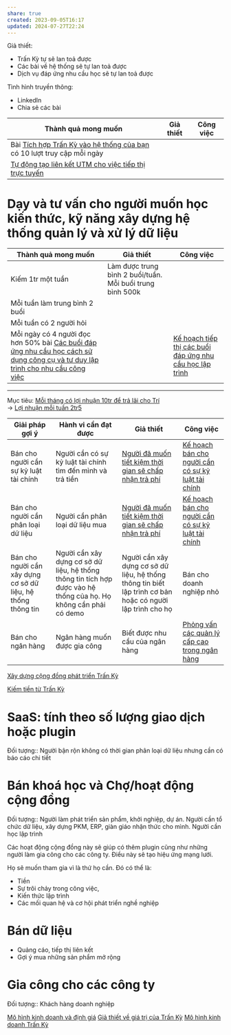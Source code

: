 ```yaml
---
share: true
created: 2023-09-05T16:17
updated: 2024-07-27T22:24
---
```



Giả thiết: 
- Trấn Kỳ tự sẽ lan toả được
- Các bài về hệ thống sẽ tự lan toả được
- Dịch vụ đáp ứng nhu cầu học sẽ tự lan toả được
 
Tình hình truyền thông: 

- LinkedIn
- Chia sẻ các bài 

| Thành quả mong muốn                                                                                                                                                       | Giả thiết | Công việc |
| ------------------------------------------------------------------------------------------------------------------------------------------------------------------------- | --------- | --------- |
| Bài [Tích hợp Trấn Kỳ vào hệ thống của bạn](C%C3%A1c%20bu%E1%BB%95i%20h%C6%B0%E1%BB%9Bng%20d%E1%BA%ABn%20t%C3%ADch%20h%E1%BB%A3p%20Tr%E1%BA%A5n%20K%E1%BB%B3%20v%C3%A0o%20h%E1%BB%87%20th%E1%BB%91ng%20qu%E1%BA%A3n%20l%C3%BD.md) có 10 lượt truy cập mỗi ngày                                      |           |           |
| [Tự động tạo liên kết UTM cho việc tiếp thị trực tuyến](C%C3%A1c%20bu%E1%BB%95i%20h%C6%B0%E1%BB%9Bng%20d%E1%BA%ABn%20t%C3%ADch%20h%E1%BB%A3p%20Tr%E1%BA%A5n%20K%E1%BB%B3%20v%C3%A0o%20h%E1%BB%87%20th%E1%BB%91ng%20qu%E1%BA%A3n%20l%C3%BD.md#Tự%20động%20tạo%20liên%20kết%20UTM%20cho%20việc%20tiếp%20thị%20trực%20tuyến) |           |           |
# Dạy và tư vấn cho người muốn học kiến thức, kỹ năng xây dựng hệ thống quản lý và xử lý dữ liệu
| Thành quả mong muốn                                                                                                                 | Giả thiết                                                 | Công việc                                                                                            |
| ----------------------------------------------------------------------------------------------------------------------------------- | --------------------------------------------------------- | ---------------------------------------------------------------------------------------------------- |
| Kiếm 1tr một tuần                                                                                                                   | Làm được trung bình 2 buổi/tuần. Mỗi buổi trung bình 500k |                                                                                                      |
| Mỗi tuần làm trung bình 2 buổi                                                                                                      |                                                           |                                                                                                      |
| Mỗi tuần có 2 người hỏi                                                                                                             |                                                           |                                                                                                      |
| Mỗi ngày có 4 người đọc hơn 50% bài [Các buổi đáp ứng nhu cầu học cách sử dụng công cụ và tư duy lập trình cho nhu cầu công việc](C%C3%A1c%20bu%E1%BB%95i%20%C4%91%C3%A1p%20%E1%BB%A9ng%20nhu%20c%E1%BA%A7u%20h%E1%BB%8Dc%20c%C3%A1ch%20s%E1%BB%AD%20d%E1%BB%A5ng%20c%C3%B4ng%20c%E1%BB%A5%20v%C3%A0%20t%C6%B0%20duy%20l%E1%BA%ADp%20tr%C3%ACnh%20cho%20nhu%20c%E1%BA%A7u%20c%C3%B4ng%20vi%E1%BB%87c.md) |                                                           | [Kế hoạch tiếp thị các buổi đáp ứng nhu cầu học lập trình](C%C3%A1c%20bu%E1%BB%95i%20%C4%91%C3%A1p%20%E1%BB%A9ng%20nhu%20c%E1%BA%A7u%20h%E1%BB%8Dc%20l%E1%BA%ADp%20tr%C3%ACnh.md) |

---

Mục tiêu: [Mỗi tháng có lợi nhuận 10tr để trả lãi cho Trí](../../3%20Th%C3%A0nh%20qu%E1%BA%A3%20mong%20mu%E1%BB%91n/M%E1%BB%97i%20th%C3%A1ng%20c%C3%B3%20l%E1%BB%A3i%20nhu%E1%BA%ADn%2010tr%20%C4%91%E1%BB%83%20tr%E1%BA%A3%20l%C3%A3i%20cho%20Tr%C3%AD.md)<br>→ [Lợi nhuận mỗi tuần 2tr5](../../3%20Th%C3%A0nh%20qu%E1%BA%A3%20mong%20mu%E1%BB%91n/L%E1%BB%A3i%20nhu%E1%BA%ADn%20m%E1%BB%97i%20tu%E1%BA%A7n%202tr5.md)



| Giải pháp gợi ý                                              | Hành vi cần đạt được                                                                                              | Giả thiết                                                                                                 | Công việc                                              |
| ------------------------------------------------------------ | ----------------------------------------------------------------------------------------------------------------- | --------------------------------------------------------------------------------------------------------- | ------------------------------------------------------ |
| Bán cho người cần sự kỷ luật tài chính                       | Người cần có sự kỷ luật tài chính tìm đến mình và trả tiền                                                        | [Người đã muốn tiết kiệm thời gian sẽ chấp nhận trả phí](Ng%C6%B0%E1%BB%9Di%20%C4%91%C3%A3%20mu%E1%BB%91n%20ti%E1%BA%BFt%20ki%E1%BB%87m%20th%E1%BB%9Di%20gian%20s%E1%BA%BD%20ch%E1%BA%A5p%20nh%E1%BA%ADn%20tr%E1%BA%A3%20ph%C3%AD.md)                                                | [Kế hoạch bán cho người cần có sự kỷ luật tài chính](./K%E1%BA%BF%20ho%E1%BA%A1ch%20t%E1%BA%A1o%20l%E1%BB%A3i%20nhu%E1%BA%ADn%20t%E1%BB%AB%20Tr%E1%BA%A5n%20K%E1%BB%B3/K%E1%BA%BF%20ho%E1%BA%A1ch%20b%C3%A1n%20cho%20ng%C6%B0%E1%BB%9Di%20c%E1%BA%A7n%20c%C3%B3%20s%E1%BB%B1%20k%E1%BB%B7%20lu%E1%BA%ADt%20t%C3%A0i%20ch%C3%ADnh.md) |
| Bán cho người cần phân loại dữ liệu                          | Người cần phân loại dữ liệu mua                                                                                   | [Người đã muốn tiết kiệm thời gian sẽ chấp nhận trả phí](Ng%C6%B0%E1%BB%9Di%20%C4%91%C3%A3%20mu%E1%BB%91n%20ti%E1%BA%BFt%20ki%E1%BB%87m%20th%E1%BB%9Di%20gian%20s%E1%BA%BD%20ch%E1%BA%A5p%20nh%E1%BA%ADn%20tr%E1%BA%A3%20ph%C3%AD.md)                                                | [Kế hoạch bán cho người cần có sự kỷ luật tài chính](./K%E1%BA%BF%20ho%E1%BA%A1ch%20t%E1%BA%A1o%20l%E1%BB%A3i%20nhu%E1%BA%ADn%20t%E1%BB%AB%20Tr%E1%BA%A5n%20K%E1%BB%B3/K%E1%BA%BF%20ho%E1%BA%A1ch%20b%C3%A1n%20cho%20ng%C6%B0%E1%BB%9Di%20c%E1%BA%A7n%20c%C3%B3%20s%E1%BB%B1%20k%E1%BB%B7%20lu%E1%BA%ADt%20t%C3%A0i%20ch%C3%ADnh.md) |
| Bán cho người cần xây dựng cơ sở dữ liệu, hệ thống thông tin | Người cần xây dựng cơ sở dữ liệu, hệ thống thông tin tích hợp được vào hệ thống của họ. Họ không cần phải có demo | Người cần xây dựng cơ sở dữ liệu, hệ thống thông tin biết lập trình cơ bản hoặc có người lập trình cho họ | Bán cho doanh nghiệp nhỏ                               |
| Bán cho ngân hàng                                            | Ngân hàng muốn được gia công                                                                                      | Biết được nhu cầu của ngân hàng                                                                           | [Phỏng vấn các quản lý cấp cao trong ngân hàng](Ph%E1%BB%8Fng%20v%E1%BA%A5n%20c%C3%A1c%20qu%E1%BA%A3n%20l%C3%BD%20c%E1%BA%A5p%20cao%20trong%20ng%C3%A2n%20h%C3%A0ng.md)      |

[Xây dựng cộng đồng phát triển Trấn Kỳ](./K%E1%BA%BF%20ho%E1%BA%A1ch%20x%C3%A2y%20d%E1%BB%B1ng%20c%E1%BB%99ng%20%C4%91%E1%BB%93ng%20ph%C3%A1t%20tri%E1%BB%83n%20Tr%E1%BA%A5n%20K%E1%BB%B3.md)
<br>


[Kiếm tiền từ Trấn Kỳ](../../9%20Blog/Ki%E1%BA%BFm%20ti%E1%BB%81n%20t%E1%BB%AB%20Tr%E1%BA%A5n%20K%E1%BB%B3.md)
# SaaS: tính theo số lượng giao dịch hoặc plugin
Đối tượng:: Người bận rộn không có thời gian phân loại dữ liệu nhưng cần có báo cáo chi tiết

# Bán khoá học và Chợ/hoạt động cộng đồng
Đối tượng:: Người làm phát triển sản phẩm, khởi nghiệp, dự án. Người cần tổ chức dữ liệu, xây dựng PKM, ERP, giàn giáo nhận thức cho mình. Người cần học lập trình

Các hoạt động cộng đồng này sẽ giúp có thêm plugin cũng như những người làm gia công cho các công ty. Điều này sẽ tạo hiệu ứng mạng lưới. 

Họ sẽ muốn tham gia vì là thứ họ cần. Đó có thể là:
- Tiền
- Sự trôi chảy trong công việc,
- Kiến thức lập trình
- Các mối quan hệ và cơ hội phát triển nghề nghiệp

# Bán dữ liệu
- Quảng cáo, tiếp thị liên kết
- Gợi ý mua những sản phẩm mở rộng

# Gia công cho các công ty
Đối tượng:: Khách hàng doanh nghiệp



[Mô hình kinh doanh và định giá](M%C3%B4%20h%C3%ACnh%20kinh%20doanh%20v%C3%A0%20%C4%91%E1%BB%8Bnh%20gi%C3%A1.md)
[Giả thiết về giá trị của Trấn Kỳ](../../2%20Gi%E1%BA%A3%20thi%E1%BA%BFt/Gi%C3%A1%20tr%E1%BB%8B%20c%E1%BB%A7a%20Tr%E1%BA%A5n%20K%E1%BB%B3/Gi%E1%BA%A3%20thi%E1%BA%BFt%20v%E1%BB%81%20gi%C3%A1%20tr%E1%BB%8B%20c%E1%BB%A7a%20Tr%E1%BA%A5n%20K%E1%BB%B3.md)
[Mô hình kinh doanh Trấn Kỳ](../../9%20Blog/M%C3%B4%20h%C3%ACnh%20kinh%20doanh%20Tr%E1%BA%A5n%20K%E1%BB%B3.md)
